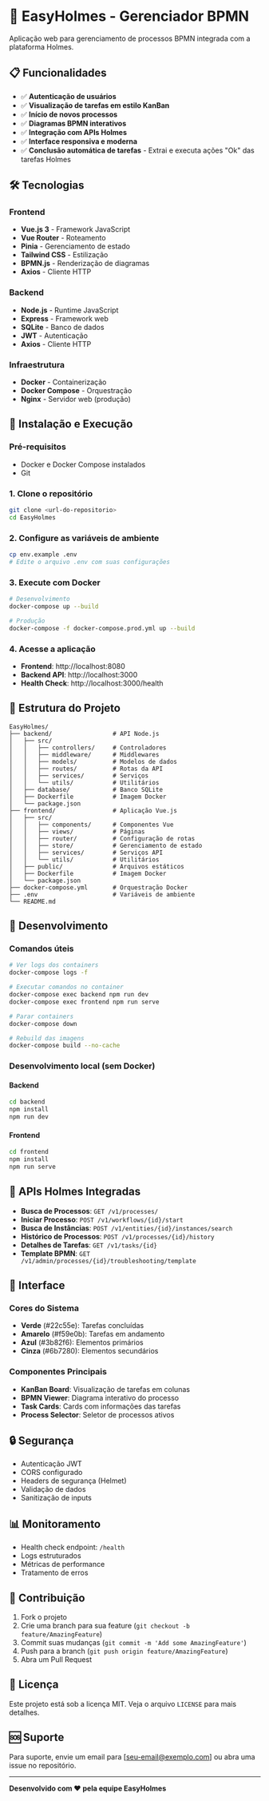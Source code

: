 # 🚀 EasyHolmes - Gerenciador BPMN

Aplicação web para gerenciamento de processos BPMN integrada com a plataforma Holmes.

## 📋 Funcionalidades

- ✅ **Autenticação de usuários**
- ✅ **Visualização de tarefas em estilo KanBan**
- ✅ **Início de novos processos**
- ✅ **Diagramas BPMN interativos**
- ✅ **Integração com APIs Holmes**
- ✅ **Interface responsiva e moderna**
- ✅ **Conclusão automática de tarefas** - Extrai e executa ações "Ok" das tarefas Holmes

## 🛠️ Tecnologias

### Frontend
- **Vue.js 3** - Framework JavaScript
- **Vue Router** - Roteamento
- **Pinia** - Gerenciamento de estado
- **Tailwind CSS** - Estilização
- **BPMN.js** - Renderização de diagramas
- **Axios** - Cliente HTTP

### Backend
- **Node.js** - Runtime JavaScript
- **Express** - Framework web
- **SQLite** - Banco de dados
- **JWT** - Autenticação
- **Axios** - Cliente HTTP

### Infraestrutura
- **Docker** - Containerização
- **Docker Compose** - Orquestração
- **Nginx** - Servidor web (produção)

## 🚀 Instalação e Execução

### Pré-requisitos
- Docker e Docker Compose instalados
- Git

### 1. Clone o repositório
```bash
git clone <url-do-repositorio>
cd EasyHolmes
```

### 2. Configure as variáveis de ambiente
```bash
cp env.example .env
# Edite o arquivo .env com suas configurações
```

### 3. Execute com Docker
```bash
# Desenvolvimento
docker-compose up --build

# Produção
docker-compose -f docker-compose.prod.yml up --build
```

### 4. Acesse a aplicação
- **Frontend**: http://localhost:8080
- **Backend API**: http://localhost:3000
- **Health Check**: http://localhost:3000/health

## 📁 Estrutura do Projeto

```
EasyHolmes/
├── backend/                 # API Node.js
│   ├── src/
│   │   ├── controllers/     # Controladores
│   │   ├── middleware/      # Middlewares
│   │   ├── models/          # Modelos de dados
│   │   ├── routes/          # Rotas da API
│   │   ├── services/        # Serviços
│   │   └── utils/           # Utilitários
│   ├── database/            # Banco SQLite
│   ├── Dockerfile           # Imagem Docker
│   └── package.json
├── frontend/                # Aplicação Vue.js
│   ├── src/
│   │   ├── components/      # Componentes Vue
│   │   ├── views/           # Páginas
│   │   ├── router/          # Configuração de rotas
│   │   ├── store/           # Gerenciamento de estado
│   │   ├── services/        # Serviços API
│   │   └── utils/           # Utilitários
│   ├── public/              # Arquivos estáticos
│   ├── Dockerfile           # Imagem Docker
│   └── package.json
├── docker-compose.yml       # Orquestração Docker
├── .env                     # Variáveis de ambiente
└── README.md
```

## 🔧 Desenvolvimento

### Comandos úteis

```bash
# Ver logs dos containers
docker-compose logs -f

# Executar comandos no container
docker-compose exec backend npm run dev
docker-compose exec frontend npm run serve

# Parar containers
docker-compose down

# Rebuild das imagens
docker-compose build --no-cache
```

### Desenvolvimento local (sem Docker)

#### Backend
```bash
cd backend
npm install
npm run dev
```

#### Frontend
```bash
cd frontend
npm install
npm run serve
```

## 🔌 APIs Holmes Integradas

- **Busca de Processos**: `GET /v1/processes/`
- **Iniciar Processo**: `POST /v1/workflows/{id}/start`
- **Busca de Instâncias**: `POST /v1/entities/{id}/instances/search`
- **Histórico de Processos**: `POST /v1/processes/{id}/history`
- **Detalhes de Tarefas**: `GET /v1/tasks/{id}`
- **Template BPMN**: `GET /v1/admin/processes/{id}/troubleshooting/template`

## 🎨 Interface

### Cores do Sistema
- **Verde** (#22c55e): Tarefas concluídas
- **Amarelo** (#f59e0b): Tarefas em andamento
- **Azul** (#3b82f6): Elementos primários
- **Cinza** (#6b7280): Elementos secundários

### Componentes Principais
- **KanBan Board**: Visualização de tarefas em colunas
- **BPMN Viewer**: Diagrama interativo do processo
- **Task Cards**: Cards com informações das tarefas
- **Process Selector**: Seletor de processos ativos

## 🔒 Segurança

- Autenticação JWT
- CORS configurado
- Headers de segurança (Helmet)
- Validação de dados
- Sanitização de inputs

## 📊 Monitoramento

- Health check endpoint: `/health`
- Logs estruturados
- Métricas de performance
- Tratamento de erros

## 🤝 Contribuição

1. Fork o projeto
2. Crie uma branch para sua feature (`git checkout -b feature/AmazingFeature`)
3. Commit suas mudanças (`git commit -m 'Add some AmazingFeature'`)
4. Push para a branch (`git push origin feature/AmazingFeature`)
5. Abra um Pull Request

## 📝 Licença

Este projeto está sob a licença MIT. Veja o arquivo `LICENSE` para mais detalhes.

## 🆘 Suporte

Para suporte, envie um email para [seu-email@exemplo.com] ou abra uma issue no repositório.

---

**Desenvolvido com ❤️ pela equipe EasyHolmes** 
